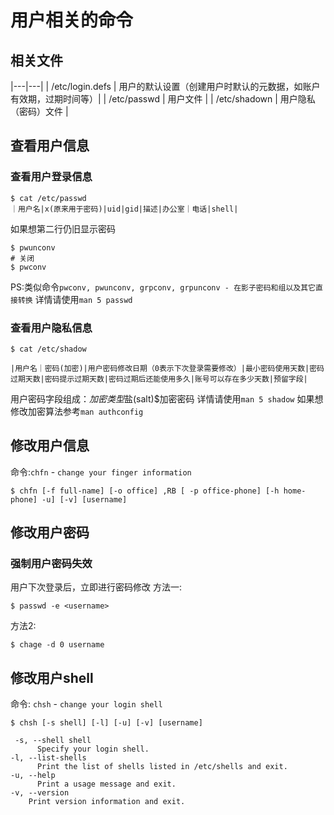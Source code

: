 # 用户相关的命令

## 相关文件

|---|---|
| /etc/login.defs | 用户的默认设置（创建用户时默认的元数据，如账户有效期，过期时间等）|
| /etc/passwd | 用户文件 |
| /etc/shadown | 用户隐私（密码）文件 |

## 查看用户信息
### 查看用户登录信息
```shell
$ cat /etc/passwd
｜用户名|x(原来用于密码)|uid|gid|描述|办公室｜电话|shell|
```
如果想第二行仍旧显示密码
```shell
$ pwunconv
# 关闭
$ pwconv
```
PS:类似命令`pwconv, pwunconv, grpconv, grpunconv - 在影子密码和组以及其它直接转换`
详情请使用`man 5 passwd`

### 查看用户隐私信息
```shell
$ cat /etc/shadow
```
```
|用户名｜密码(加密)|用户密码修改日期（0表示下次登录需要修改）|最小密码使用天数|密码过期天数|密码提示过期天数|密码过期后还能使用多久|账号可以存在多少天数|预留字段|
```
用户密码字段组成：$加密类型$盐(salt)$加密密码
详情请使用`man 5 shadow`
如果想修改加密算法参考`man authconfig`

## 修改用户信息
命令:`chfn` - `change your finger information`
```shell
$ chfn [-f full-name] [-o office] ,RB [ -p office-phone] [-h home-phone] -u] [-v] [username]
```

## 修改用户密码

### 强制用户密码失效
用户下次登录后，立即进行密码修改
方法一:
```shell
$ passwd -e <username>
```
方法2:
```shell
$ chage -d 0 username
```

## 修改用户shell
命令: `chsh` - `change your login shell`
```shell
$ chsh [-s shell] [-l] [-u] [-v] [username]
```
```text
 -s, --shell shell
      Specify your login shell.
-l, --list-shells
      Print the list of shells listed in /etc/shells and exit.
-u, --help
      Print a usage message and exit.
-v, --version
    Print version information and exit.
```
